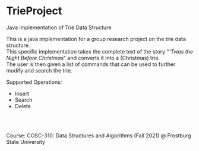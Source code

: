 # TrieProject
Java implementation of Trie Data Structure

This is a java implementation for a group research project on the trie data structure.
<br>
This specific implementation takes the complete text of the story "<i>'Twas the Night Before Christmas</i>" and converts it into a (Christmas) trie.
<br>
The user is then given a list of commands that can be used to further modify and search the trie.

Supported Operations:
<ul>
  <li>Insert</li>
  <li>Search</li>
  <li>Delete</li>
</ul> 

<br>
<br>

Course: 
COSC-310: Data Structures and Algorithms (Fall 2021) @ Frostburg State University
